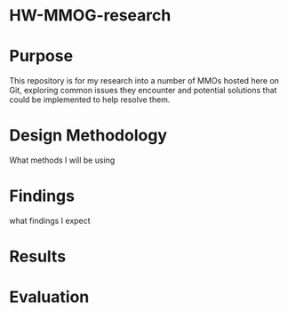 # HW-MMOG-research

# Purpose

This repository is for my research into a number of MMOs hosted here on Git, exploring common issues they encounter and potential solutions that could be implemented to help resolve them.

# Design Methodology

What methods I will be using

# Findings

what findings I expect

# Results

# Evaluation
